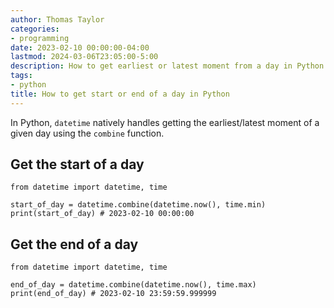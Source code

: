 ```yaml
---
author: Thomas Taylor
categories:
- programming
date: 2023-02-10 00:00:00-04:00
lastmod: 2024-03-06T23:05:00-5:00
description: How to get earliest or latest moment from a day in Python
tags:
- python
title: How to get start or end of a day in Python
---
```


In Python, `datetime` natively handles getting the earliest/latest moment of a given day using the `combine` function.

## Get the start of a day

```python3
from datetime import datetime, time

start_of_day = datetime.combine(datetime.now(), time.min)
print(start_of_day) # 2023-02-10 00:00:00
```

## Get the end of a day

```python3
from datetime import datetime, time

end_of_day = datetime.combine(datetime.now(), time.max)
print(end_of_day) # 2023-02-10 23:59:59.999999
```
